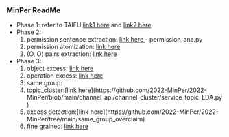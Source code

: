 ### MinPer ReadMe

- Phase 1: refer to TAIFU               [link1 here](https://github.com/happybee9494/Taifu/tree/main/Phase1ConnectServices) and [link2 here](https://github.com/2022-MinPer/2022-MinPer/blob/main/channel_api/run_fetch_channel_api_call_info.sh)
- Phase 2: 
  1. permission sentence extraction:    [link here
](https://github.com/2022-MinPer/2022-MinPer/tree/main/oauth)- permission_ana.py
  2. permission atomization:            [link here](https://github.com/2022-MinPer/2022-MinPer/tree/main/stanford_parser/atomic_operation.py)
  3. (O, O) pairs extraction:           [link here](https://github.com/2022-MinPer/2022-MinPer/blob/main/stanford_parser/atomic_operation.py#L355)
- Phase 3:
  1. object excess:                     [link here](https://github.com/2022-MinPer/2022-MinPer/tree/main/nn_overclaim)
  2. operation excess:                  [link here](https://github.com/2022-MinPer/2022-MinPer/tree/main/verb_overclaim)
  3. same group:  
        <li> topic_cluster:[link here](https://github.com/2022-MinPer/2022-MinPer/blob/main/channel_api/channel_cluster/service_topic_LDA.py) </li>
        <li> excess detection:[link here](https://github.com/2022-MinPer/2022-MinPer/tree/main/same_group_overclaim) </li>
  4. fine grained:                      [link here](https://github.com/2022-MinPer/2022-MinPer/tree/main/fine_grain)


<!--- For dataset:
can refer to this                       [link](continue) -->
